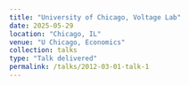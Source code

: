 ```yaml
---
title: "University of Chicago, Voltage Lab"
date: 2025-05-29
location: "Chicago, IL"
venue: "U Chicago, Economics"
collection: talks
type: "Talk delivered"
permalink: /talks/2012-03-01-talk-1
---
```



